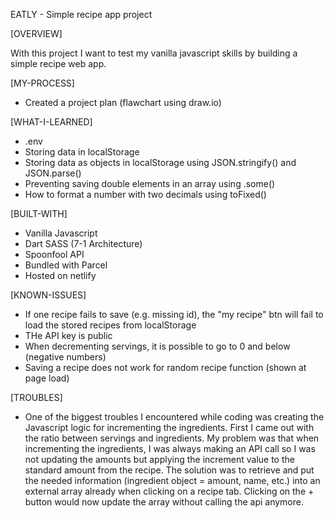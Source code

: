 EATLY - Simple recipe app project

[OVERVIEW]

With this project I want to test my vanilla javascript skills by building a simple recipe web app. 

[MY-PROCESS]

- Created a project plan (flawchart using draw.io)

[WHAT-I-LEARNED]

- .env
- Storing data in localStorage
- Storing data as objects in localStorage using JSON.stringify() and JSON.parse()
- Preventing saving double elements in an array using .some()
- How to format a number with two decimals using toFixed()

[BUILT-WITH]

- Vanilla Javascript
- Dart SASS (7-1 Architecture)
- Spoonfool API 
- Bundled with Parcel
- Hosted on netlify

[KNOWN-ISSUES]

- If one recipe fails to save (e.g. missing id), the "my recipe" btn will fail to load the stored recipes from localStorage
- THe API key is public
- When decrementing servings, it is possible to go to 0 and below (negative numbers)
- Saving a recipe does not work for random recipe function (shown at page load)



[TROUBLES]

- One of the biggest troubles I encountered while coding was creating the Javascript logic for incrementing the ingredients. First I came out with the ratio between servings and ingredients. My problem was that when incrementing the ingredients, I was always making an API call so I was not updating the amounts but applying the increment value to the standard amount from the recipe. The solution was to retrieve and put the needed information (ingredient object = amount, name, etc.) into an external array already when clicking on a recipe tab. Clicking on the + button would now update the array without calling the api anymore.